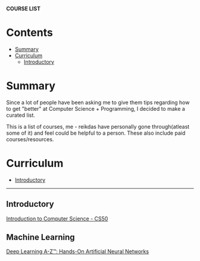 <b>COURSE LIST</b>

# Contents

- [Summary](#summary)
- [Curriculum](#curriculum)
  - [Introductory](#introductory)

# Summary

Since a lot of people have been asking me to give them tips regarding how to get "better" at Computer Science + Programming, I decided to make a curated list.

This is a list of courses, me - reikdas have personally gone through(atleast some of it) and feel could be helpful to a person. These also include paid courses/resources.


# Curriculum

- [Introductory](#introductory)

---

## Introductory

[Introduction to Computer Science - CS50](https://www.edx.org/course/cs50s-introduction-computer-science-harvardx-cs50x)


## Machine Learning

[Deep Learning A-Z™: Hands-On Artificial Neural Networks](https://www.udemy.com/deeplearning/learn/v4/content)


